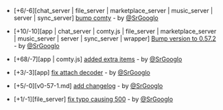 * [+6/-6][chat_server | file_server | marketplace_server | music_server | server | sync_server] [bump comty](https://github.com/ragestudio/comty/commit/baa91212a19aa7e28733d25982d19a9d34f5831d) - by [@SrGooglo](https://github.com/srgooglo)

* [+10/-10][app | chat_server | comty.js | file_server | marketplace_server | music_server | server | sync_server | wrapper] [Bump version to 0.57.2](https://github.com/ragestudio/comty/commit/484bd5d53b4dbc26c9a10385754ebe28966acab0) - by [@SrGooglo](https://github.com/srgooglo)

* [+68/-7][app | comty.js] [added extra items](https://github.com/ragestudio/comty/commit/1a24d1bf470c05da3ce6e1c38d01f025c82f6f50) - by [@SrGooglo](https://github.com/srgooglo)

* [+3/-3][app] [fix attach decoder](https://github.com/ragestudio/comty/commit/1a8120fefb438a81c02e64344928a7c77a9f1f1f) - by [@SrGooglo](https://github.com/srgooglo)

* [+5/-0][v0-57-1.md] [add changelog](https://github.com/ragestudio/comty/commit/81312b0781da21d33af3d6208ce18a8156eb23fb) - by [@SrGooglo](https://github.com/srgooglo)

* [+1/-1][file_server] [fix typo causing 500](https://github.com/ragestudio/comty/commit/db1df5e11b1861b76212b88a01f6ea51baed42d9) - by [@SrGooglo](https://github.com/srgooglo)
